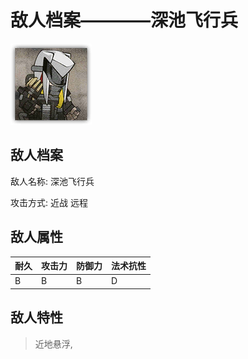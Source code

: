 # 敌人档案————深池飞行兵

![深池飞行兵](./eneIcons/深池飞行兵.png)

## 敌人档案

敌人名称: 深池飞行兵

攻击方式: 近战 远程

## 敌人属性

| 耐久      | 攻击力  | 防御力 | 法术抗性 |
|---------|------|-----|------|
| B | B | B | D |

## 敌人特性
> 近地悬浮,

